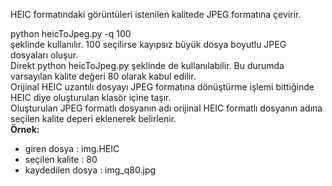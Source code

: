 HEIC formatındaki görüntüleri istenilen kalitede JPEG formatına çevirir.

python heicToJpeg.py -q 100\
şeklinde kullanılır. 100 seçilirse kayıpsız büyük dosya boyutlu JPEG dosyaları oluşur.\
Direkt python heicToJpeg.py şeklinde de kullanılabilir. Bu durumda varsayılan kalite değeri 80 olarak kabul edilir.\
Orijinal HEIC uzantılı dosyayı JPEG formatına dönüştürme işlemi bittiğinde HEIC diye oluşturulan klasör içine taşır.\
Oluşturulan JPEG formatlı dosyanın adı orijinal HEIC formatlı dosyanın adına seçilen kalite deperi eklenerek belirlenir.\
**Örnek:**
- giren dosya : img.HEIC
- seçilen kalite : 80
- kaydedilen dosya : img_q80.jpg 
